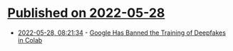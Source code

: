 # [Published on 2022-05-28](index.md)

* [2022-05-28, 08:21:34](https://news.ycombinator.com/item?id=31538595) - [Google Has Banned the Training of Deepfakes in Colab](https://www.unite.ai/google-has-banned-the-training-of-deepfakes-in-colab/)
